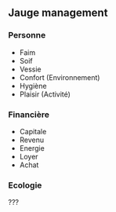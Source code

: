 ## Jauge management

### Personne

+ Faim
+ Soif
+ Vessie
+ Confort (Environnement)
+ Hygiène
+ Plaisir (Activité)

### Financière

+ Capitale
+ Revenu
+ Energie
+ Loyer
+ Achat

### Ecologie

???